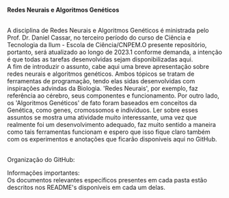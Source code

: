 **Redes Neurais e Algoritmos Genéticos**

<br>A disciplina de Redes Neurais e Algoritmos Genéticos é ministrada pelo Prof. Dr. Daniel Cassar, no terceiro período do curso de Ciência e Tecnologia da Ilum - Escola de Ciência/CNPEM.O presente repositório, portanto, será atualizado ao longo de 2023.1 conforme demanda, a intenção é que todas as tarefas desenvolvidas sejam disponibilizadas aqui.
<br>A fim de introduzir o assunto, cabe aqui uma breve apresentação sobre redes neurais e algoritmos genéticos. Ambos tópicos se tratam de ferramentas de programação, tendo elas sidas desenvolvidas com inspirações advindas da Biologia. 'Redes Neurais', por exemplo, faz referência ao cérebro, seus componentes e funcionamento. Por outro lado, os 'Algoritmos Genéticos' de fato foram baseados em conceitos da Genética, como genes, cromossomos e indivíduos. Ler sobre esses assuntos se mostra uma atividade muito interessante, uma vez que realmente foi um desenvolvimento adequado, faz muito sentido a maneira como tais ferramentas funcionam e espero que isso fique claro também com os experimentos e anotações que ficarão disponíveis aqui no GitHub.

<br>Organização do GitHub:

Informações importantes:
<br>Os documentos relevantes específicos presentes em cada pasta estão descritos nos README's disponíveis em cada um delas.

